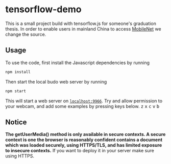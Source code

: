 # tensorflow-demo
This is a small project build with tensorflow.js for someone's graduation thesis. In order to enable users in mainland China to access [MobileNet](https://github.com/tensorflow/tfjs-examples/tree/master/mobilenet) we change the source.

## Usage
To use the code, first install the Javascript dependencies by running  
```bash
npm install
```
Then start the local budo web server by running 
```bash
npm start
```
This will start a web server on [`localhost:9966`](http://localhost:9966). Try and allow permission to your webcam, and add some examples by pressing keys below.
<kbd>z</kbd> <kbd>x</kbd> <kbd>c</kbd> <kbd>v</kbd> <kbd>b</kbd>
## Notice
**The getUserMedia() method is only available in secure contexts. A secure context is one the browser is reasonably confident contains a document which was loaded securely, using HTTPS/TLS, and has limited exposure to insecure contexts.**
If you want to deploy it in your server make sure using HTTPS.
